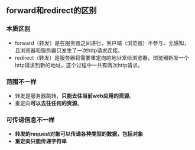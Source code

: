 ## forward和redirect的区别

### 本质区别

- forward（转发）是在服务器之间进行，客户端（浏览器）不参与、无感知，且浏览器和服务器只发生了一次http请求连接。
- redirect（转发）是服务器将需要重定向的地址发给浏览器，浏览器新发一个http请求到新的地址，这个过程中一共有两次http请求。

### 范围不一样

- 转发是服务器跳转，**只能去往当前web应用的资源**。
- 重定向**可以去往任何的资源**。

### 可传递信息不一样

- **转发的request对象可以传递各种类型的数据，包括对象**
- **重定向只能传递字符串**